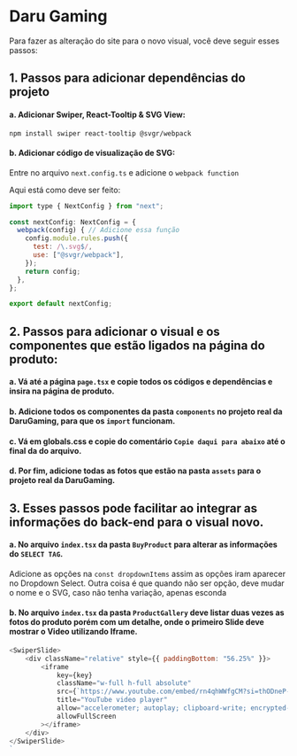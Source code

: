 
# Daru Gaming

Para fazer as alteração do site para o novo visual, você deve seguir esses passos:



## 1. Passos para adicionar dependências do projeto

#### a. Adicionar Swiper, React-Tooltip & SVG View: 
`npm install swiper react-tooltip @svgr/webpack`

#### b. Adicionar código de visualização de SVG:
Entre no arquivo `next.config.ts` e adicione o `webpack function`

Aqui está como deve ser feito:
```javascript
import type { NextConfig } from "next";

const nextConfig: NextConfig = {
  webpack(config) { // Adicione essa função
    config.module.rules.push({
      test: /\.svg$/,
      use: ["@svgr/webpack"],
    });
    return config;
  },
};

export default nextConfig;

```

## 2. Passos para adicionar o visual e os componentes que estão ligados na página do produto:

#### a. Vá até a página `page.tsx` e copie todos os códigos e dependências e insira na página de produto.

#### b. Adicione todos os componentes da pasta `components` no projeto real da DaruGaming, para que os `import` funcionam. 

#### c. Vá em globals.css e copie do comentário `Copie daqui para abaixo` até o final da do arquivo.

#### d. Por fim, adicione todas as fotos que estão na pasta `assets` para o projeto real da DaruGaming.


## 3. Esses passos pode facilitar ao integrar as informações do back-end para o visual novo.

#### a. No arquivo `index.tsx` da pasta `BuyProduct` para alterar as informações do `SELECT TAG`.
Adicione as opções na `const dropdownItems` assim as opções iram aparecer no Dropdown Select. Outra coisa é que quando não ser opção, deve mudar o nome e o SVG, caso não tenha variação, apenas esconda 

#### b. No arquivo `index.tsx` da pasta `ProductGallery` deve listar duas vezes as fotos do produto porém com um detalhe, onde o primeiro Slide deve mostrar o Video utilizando Iframe.

```javascript
<SwiperSlide>
    <div className="relative" style={{ paddingBottom: "56.25%" }}>
        <iframe
            key={key}
            className="w-full h-full absolute"
            src={`https://www.youtube.com/embed/rn4qhWWfgCM?si=thODneP-A-PRtGQ-`}
            title="YouTube video player"
            allow="accelerometer; autoplay; clipboard-write; encrypted-media; gyroscope; picture-in-picture"
            allowFullScreen
        ></iframe>
    </div>
</SwiperSlide>
`